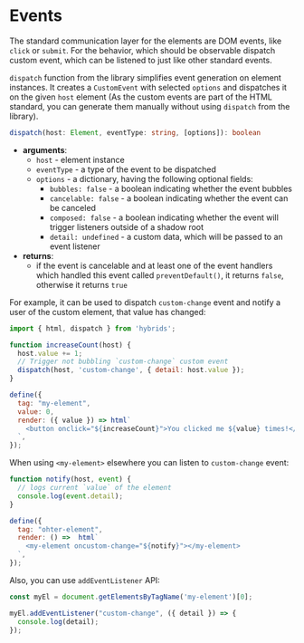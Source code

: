 # Events

The standard communication layer for the elements are DOM events, like `click` or `submit`. For the behavior, which should be observable dispatch custom event, which can be listened to just like other standard events.

`dispatch` function from the library simplifies event generation on element instances. It creates a `CustomEvent` with selected `options` and dispatches it on the given `host` element (As the custom events are part of the HTML standard, you can generate them manually without using `dispatch` from the library).

```typescript
dispatch(host: Element, eventType: string, [options]): boolean
```

* **arguments**:
  * `host` - element instance
  * `eventType` - a type of the event to be dispatched
  * `options` - a dictionary, having the following optional fields:
    * `bubbles: false` - a boolean indicating whether the event bubbles
    * `cancelable: false` - a boolean indicating whether the event can be canceled
    * `composed: false` - a boolean indicating whether the event will trigger listeners outside of a shadow root
    * `detail: undefined` - a custom data, which will be passed to an event listener
* **returns**:
  * if the event is cancelable and at least one of the event handlers which handled this event called `preventDefault()`, it returns `false`, otherwise it returns `true`

For example, it can be used to dispatch `custom-change` event and notify a user of the custom element, that value has changed:

```javascript
import { html, dispatch } from 'hybrids';

function increaseCount(host) {
  host.value += 1;
  // Trigger not bubbling `custom-change` custom event
  dispatch(host, 'custom-change', { detail: host.value });
}

define({
  tag: "my-element",
  value: 0,
  render: ({ value }) => html`
    <button onclick="${increaseCount}">You clicked me ${value} times!</button>
  `,
});
```

When using `<my-element>` elsewhere you can listen to `custom-change` event:

```javascript
function notify(host, event) {
  // logs current `value` of the element
  console.log(event.detail);
}

define({
  tag: "ohter-element",
  render: () =>  html`
    <my-element oncustom-change="${notify}"></my-element>
  `,
});
```

Also, you can use `addEventListener` API:

```javascript
const myEl = document.getElementsByTagName('my-element')[0];

myEl.addEventListener("custom-change", ({ detail }) => {
  console.log(detail);
});
```
